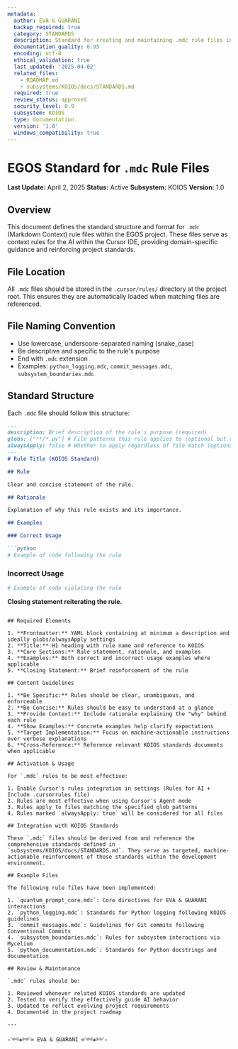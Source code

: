 ```yaml
---
metadata:
  author: EVA & GUARANI
  backup_required: true
  category: STANDARDS
  description: Standard for creating and maintaining .mdc rule files in Cursor IDE
  documentation_quality: 0.95
  encoding: utf-8
  ethical_validation: true
  last_updated: '2025-04-02'
  related_files:
    - ROADMAP.md
    - subsystems/KOIOS/docs/STANDARDS.md
  required: true
  review_status: approved
  security_level: 0.9
  subsystem: KOIOS
  type: documentation
  version: '1.0'
  windows_compatibility: true
---
```


# EGOS Standard for `.mdc` Rule Files

**Last Update:** April 2, 2025
**Status:** Active
**Subsystem:** KOIOS
**Version:** 1.0

## Overview

This document defines the standard structure and format for `.mdc` (Markdown Context) rule files within the EGOS project. These files serve as context rules for the AI within the Cursor IDE, providing domain-specific guidance and reinforcing project standards.

## File Location

All `.mdc` files should be stored in the `.cursor/rules/` directory at the project root. This ensures they are automatically loaded when matching files are referenced.

## File Naming Convention

- Use lowercase, underscore-separated naming (snake_case)
- Be descriptive and specific to the rule's purpose
- End with `.mdc` extension
- Examples: `python_logging.mdc`, `commit_messages.mdc`, `subsystem_boundaries.mdc`

## Standard Structure

Each `.mdc` file should follow this structure:

```markdown
---
description: Brief description of the rule's purpose (required)
globs: ["**/*.py"] # File patterns this rule applies to (optional but recommended)
alwaysApply: false # Whether to apply regardless of file match (optional, default false)
---
# Rule Title (KOIOS Standard)

## Rule

Clear and concise statement of the rule.

## Rationale

Explanation of why this rule exists and its importance.

## Examples

### Correct Usage

```python
# Example of code following the rule
```

### Incorrect Usage

```python
# Example of code violating the rule
```

**Closing statement reiterating the rule.**
```

## Required Elements

1. **Frontmatter:** YAML block containing at minimum a description and ideally globs/alwaysApply settings
2. **Title:** H1 heading with rule name and reference to KOIOS
3. **Core Sections:** Rule statement, rationale, and examples
4. **Examples:** Both correct and incorrect usage examples where applicable
5. **Closing Statement:** Brief reinforcement of the rule

## Content Guidelines

1. **Be Specific:** Rules should be clear, unambiguous, and enforceable
2. **Be Concise:** Rules should be easy to understand at a glance
3. **Provide Context:** Include rationale explaining the "why" behind each rule
4. **Show Examples:** Concrete examples help clarify expectations
5. **Target Implementation:** Focus on machine-actionable instructions over verbose explanations
6. **Cross-Reference:** Reference relevant KOIOS standards documents when applicable

## Activation & Usage

For `.mdc` rules to be most effective:

1. Enable Cursor's rules integration in settings (Rules for AI + Include .cursorrules file)
2. Rules are most effective when using Cursor's Agent mode
3. Rules apply to files matching the specified glob patterns
4. Rules marked `alwaysApply: true` will be considered for all files

## Integration with KOIOS Standards

These `.mdc` files should be derived from and reference the comprehensive standards defined in `subsystems/KOIOS/docs/STANDARDS.md`. They serve as targeted, machine-actionable reinforcement of those standards within the development environment.

## Example Files

The following rule files have been implemented:

1. `quantum_prompt_core.mdc`: Core directives for EVA & GUARANI interactions
2. `python_logging.mdc`: Standards for Python logging following KOIOS guidelines
3. `commit_messages.mdc`: Guidelines for Git commits following Conventional Commits
4. `subsystem_boundaries.mdc`: Rules for subsystem interactions via Mycelium
5. `python_documentation.mdc`: Standards for Python docstrings and documentation

## Review & Maintenance

`.mdc` rules should be:

1. Reviewed whenever related KOIOS standards are updated
2. Tested to verify they effectively guide AI behavior
3. Updated to reflect evolving project requirements
4. Documented in the project roadmap

---

✧༺❀༻∞ EVA & GUARANI ∞༺❀༻✧
